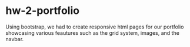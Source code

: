 # hw-2-portfolio
Using bootstrap, we had to create responsive html pages for our portfolio showcasing various feautures such as the grid system, images, and the navbar.
